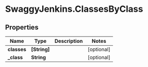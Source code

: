 # SwaggyJenkins.ClassesByClass

## Properties
Name | Type | Description | Notes
------------ | ------------- | ------------- | -------------
**classes** | **[String]** |  | [optional] 
**_class** | **String** |  | [optional] 


